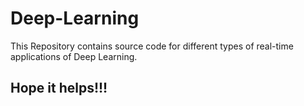 # Deep-Learning

This Repository contains source code for different types of real-time applications of Deep Learning.

## Hope it helps!!!
